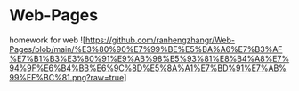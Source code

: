 # Web-Pages
homework for web
![https://github.com/ranhengzhangr/Web-Pages/blob/main/%E3%80%90%E7%99%BE%E5%BA%A6%E7%B3%AF%E7%B1%B3%E3%80%91%E9%AB%98%E5%93%81%E8%B4%A8%E7%94%9F%E6%B4%BB%E6%9C%8D%E5%8A%A1%E7%BD%91%E7%AB%99%EF%BC%81.png?raw=true]
